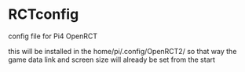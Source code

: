 # RCTconfig
config file for Pi4 OpenRCT

this will be installed in the home/pi/.config/OpenRCT2/
so that way the game data link and screen size will already be set from the start
